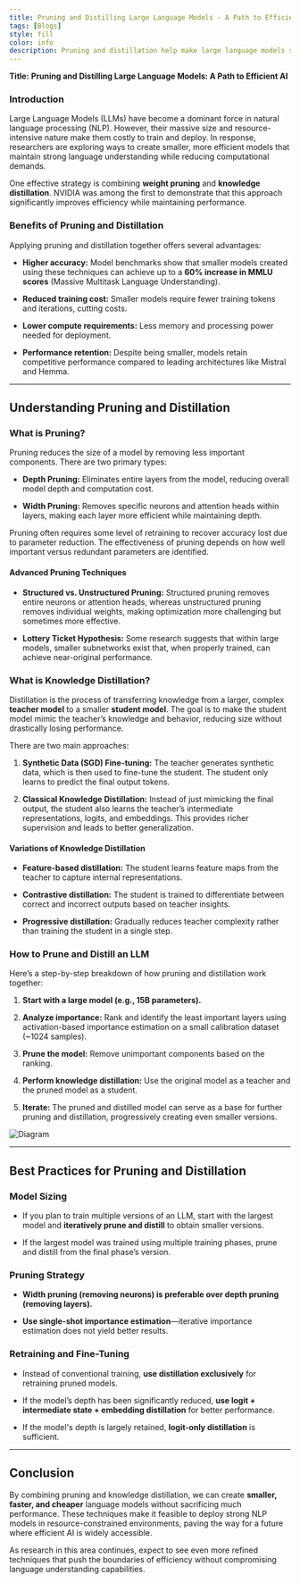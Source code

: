 ```yaml
---
title: Pruning and Distilling Large Language Models - A Path to Efficient AI 
tags: [Blogs]
style: fill
color: info
description: Pruning and distillation help make large language models smaller, faster, and more efficient while maintaining strong performance. By systematically removing unimportant components and transferring knowledge from larger models, AI can be more accessible and cost-effective.
---
```

**Title:**  **Pruning and Distilling Large Language Models: A Path to Efficient AI**

### Introduction

Large Language Models (LLMs) have become a dominant force in natural language processing (NLP). However, their massive size and resource-intensive nature make them costly to train and deploy. In response, researchers are exploring ways to create smaller, more efficient models that maintain strong language understanding while reducing computational demands.

One effective strategy is combining **weight pruning** and **knowledge distillation**. NVIDIA was among the first to demonstrate that this approach significantly improves efficiency while maintaining performance.

### Benefits of Pruning and Distillation

Applying pruning and distillation together offers several advantages:

-   **Higher accuracy:** Model benchmarks show that smaller models created using these techniques can achieve up to a **60% increase in MMLU scores** (Massive Multitask Language Understanding).
    
-   **Reduced training cost:** Smaller models require fewer training tokens and iterations, cutting costs.
    
-   **Lower compute requirements:** Less memory and processing power needed for deployment.
    
-   **Performance retention:** Despite being smaller, models retain competitive performance compared to leading architectures like Mistral and Hemma.
    

----------

## **Understanding Pruning and Distillation**

### **What is Pruning?**

Pruning reduces the size of a model by removing less important components. There are two primary types:

-   **Depth Pruning:** Eliminates entire layers from the model, reducing overall model depth and computation cost.
    
-   **Width Pruning:** Removes specific neurons and attention heads within layers, making each layer more efficient while maintaining depth.
    

Pruning often requires some level of retraining to recover accuracy lost due to parameter reduction. The effectiveness of pruning depends on how well important versus redundant parameters are identified.

#### **Advanced Pruning Techniques**

-   **Structured vs. Unstructured Pruning:** Structured pruning removes entire neurons or attention heads, whereas unstructured pruning removes individual weights, making optimization more challenging but sometimes more effective.
    
-   **Lottery Ticket Hypothesis:** Some research suggests that within large models, smaller subnetworks exist that, when properly trained, can achieve near-original performance.
    

### **What is Knowledge Distillation?**

Distillation is the process of transferring knowledge from a larger, complex **teacher model** to a smaller **student model**. The goal is to make the student model mimic the teacher’s knowledge and behavior, reducing size without drastically losing performance.

There are two main approaches:

1.  **Synthetic Data (SGD) Fine-tuning:** The teacher generates synthetic data, which is then used to fine-tune the student. The student only learns to predict the final output tokens.
    
2.  **Classical Knowledge Distillation:** Instead of just mimicking the final output, the student also learns the teacher’s intermediate representations, logits, and embeddings. This provides richer supervision and leads to better generalization.
    

#### **Variations of Knowledge Distillation**

-   **Feature-based distillation:** The student learns feature maps from the teacher to capture internal representations.
    
-   **Contrastive distillation:** The student is trained to differentiate between correct and incorrect outputs based on teacher insights.
    
-   **Progressive distillation:** Gradually reduces teacher complexity rather than training the student in a single step.
    

### **How to Prune and Distill an LLM**

Here’s a step-by-step breakdown of how pruning and distillation work together:

1.  **Start with a large model (e.g., 15B parameters).**
    
2.  **Analyze importance:** Rank and identify the least important layers using activation-based importance estimation on a small calibration dataset (~1024 samples).
    
3.  **Prune the model:** Remove unimportant components based on the ranking.
    
4.  **Perform knowledge distillation:** Use the original model as a teacher and the pruned model as a student.
    
5.  **Iterate:** The pruned and distilled model can serve as a base for further pruning and distillation, progressively creating even smaller versions.
    
![Diagram](https://miro.medium.com/v2/resize:fit:720/format:webp/0*ce70Vw2XyY090HJs)

----------

## **Best Practices for Pruning and Distillation**

### **Model Sizing**

-   If you plan to train multiple versions of an LLM, start with the largest model and **iteratively prune and distill** to obtain smaller versions.
    
-   If the largest model was trained using multiple training phases, prune and distill from the final phase’s version.
    

### **Pruning Strategy**

-   **Width pruning (removing neurons) is preferable over depth pruning (removing layers).**
    
-   **Use single-shot importance estimation**—iterative importance estimation does not yield better results.
    

### **Retraining and Fine-Tuning**

-   Instead of conventional training, **use distillation exclusively** for retraining pruned models.
    
-   If the model’s depth has been significantly reduced, **use logit + intermediate state + embedding distillation** for better performance.
    
-   If the model's depth is largely retained, **logit-only distillation** is sufficient.
    

----------

## **Conclusion**

By combining pruning and knowledge distillation, we can create **smaller, faster, and cheaper** language models without sacrificing much performance. These techniques make it feasible to deploy strong NLP models in resource-constrained environments, paving the way for a future where efficient AI is widely accessible.

As research in this area continues, expect to see even more refined techniques that push the boundaries of efficiency without compromising language understanding capabilities.
